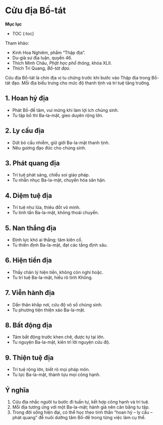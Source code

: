 # Cửu địa Bồ-tát

**Mục lục**

- TOC
{:toc}

Tham khảo:

- Kinh Hoa Nghiêm, phẩm “Thập địa”.
- Du-già sư địa luận, quyển 46.
- Thích Minh Châu, *Phật học phổ thông*, khóa XLII.
- Thích Trí Quang, *Bồ-tát đạo*.

Cửu địa Bồ-tát là chín địa vị tu chứng trước khi bước vào Thập địa trong Bồ-tát đạo. Mỗi địa biểu trưng cho mức độ thanh tịnh và trí tuệ tăng trưởng.

## 1. Hoan hỷ địa

- Phát Bồ-đề tâm, vui mừng khi làm lợi ích chúng sinh.
- Tu tập bố thí Ba-la-mật, gieo duyên rộng lớn.

## 2. Ly cấu địa

- Dứt bỏ cấu nhiễm, giữ giới Ba-la-mật thanh tịnh.
- Nêu gương đạo đức cho chúng sinh.

## 3. Phát quang địa

- Trí tuệ phát sáng, chiếu soi giáo pháp.
- Tu nhẫn nhục Ba-la-mật, chuyển hóa sân hận.

## 4. Diệm tuệ địa

- Trí tuệ như lửa, thiêu đốt vô minh.
- Tu tinh tấn Ba-la-mật, không thoái chuyển.

## 5. Nan thắng địa

- Định lực khó ai thắng; tâm kiên cố.
- Tu thiền định Ba-la-mật, đạt các tầng định sâu.

## 6. Hiện tiền địa

- Thấy chân lý hiện tiền, không còn nghi hoặc.
- Tu trí tuệ Ba-la-mật, hiểu rõ tính Không.

## 7. Viễn hành địa

- Dấn thân khắp nơi, cứu độ vô số chúng sinh.
- Tu phương tiện thiện xảo Ba-la-mật.

## 8. Bất động địa

- Tâm bất động trước khen chê, được tự tại lớn.
- Tu nguyện Ba-la-mật, kiên trì lời nguyện cứu độ.

## 9. Thiện tuệ địa

- Trí tuệ rộng lớn, biết rõ mọi pháp môn.
- Tu lực Ba-la-mật, thành tựu mọi công hạnh.

## Ý nghĩa

1. Cửu địa nhắc người tu bước đi tuần tự, kết hợp công hạnh và trí tuệ.
2. Mỗi địa tương ứng với một Ba-la-mật; hành giả nên cân bằng tu tập.
3. Trong đời sống hiện đại, có thể học theo tinh thần “hoan hỷ – ly cấu – phát quang” để nuôi dưỡng tâm Bồ-đề trong từng việc làm cụ thể.
